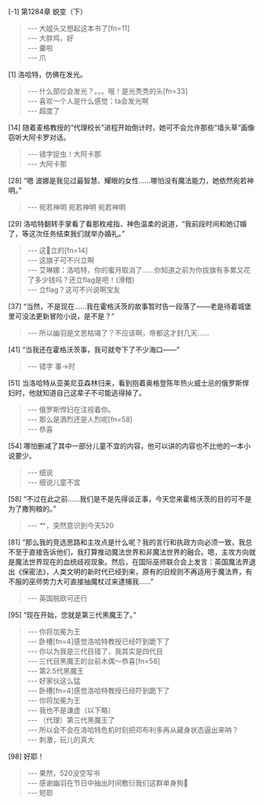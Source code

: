 
[-1] 第1284章 蜕变（下）
>--- 大姐头又想起这本书了[fn=11]<br>
>--- 大胖鸡，好<br>
>--- 羹啦<br>
>--- 爪<br>

[1] 洛哈特，仿佛在发光。
>--- 什么部位会发光？。。。哦！是光秃秃的头[fn=33]<br>
>--- 喜欢一个人是什么感觉：ta会发光啊<br>
>--- 超度了<br>

[14] 随着麦格教授的“代理校长”进程开始倒计时，她可不会允许那些“墙头草”画像窃听大阿卡罗对话。
>--- 错字捉虫！大阿卡那<br>
>--- 大阿卡那<br>

[28] “嗯 波娜是我见过最智慧、耀眼的女性……哪怕没有魔法能力，她依然宛若神明。”
>--- 宛若神明
宛若神明
宛若神明<br>

[29] 洛哈特翻转手掌看了看那枚戒指，神色温柔的说道，“我前段时间和她订婚了，等这次任务结束我们就举办婚礼。”
>--- 这🚩立的[fn=14]<br>
>--- 这旗子可不兴立啊<br>
>--- 艾琳娜：洛哈特，你的蜜月取消了……你知道之前为你拔旗有多累又花了多少钱吗？还立flag是吧！(滑稽)<br>
>--- 立flag？这可不兴说啊宝友<br>

[37] “当然，不是现在……我在霍格沃茨的故事暂时告一段落了——老是待着城堡里可没法更新冒险小说，是不是？”
>--- 所以幽羽是文思枯竭了？不应该啊，帝都这才封几天……<br>

[41] “当我还在霍格沃茨事，我可就夸下了不少海口——”
>--- 错字
事->时<br>

[51] 当洛哈特从亚美尼亚森林归来，看到抱着奥格登陈年热火威士忌的俄罗斯悍妇时，他就知道自己这辈子不可能逃得掉了。
>--- 俄罗斯悍妇在注视着你。<br>
>--- 那么是酒烈还是人烈呢[fn=58]<br>
>--- 恭喜<br>

[54] 哪怕删减了其中一部分儿童不宜的内容，他可以讲的内容也不比他的一本小说要少。
>--- 细说<br>
>--- 细说儿童不宜<br>

[58] “不过在此之前……我们是不是先得谈正事，今天您来霍格沃茨的目的可不是为了撒狗粮的。”
>--- 艹，突然意识到今天520<br>

[81] “那么我的竞选思路和主攻点是什么呢？我的言行和执政方向必须一致，我总不至于直接告诉他们，我打算推动魔法世界和非魔法世界的融合。嗯，主攻方向就是魔法世界现在的血统歧视现象。然后，在国际巫师联合会上发言：英国魔法界退出《保密法》，人类文明的新时代已经到来，原有的旧规则不再适用于魔法界，有不服的巫师势力大可直接抽魔杖过来逮捕我……”
>--- 英国脱欧可还行<br>

[95] “现在开始，您就是第三代黑魔王了。”
>--- 你将加冕为王<br>
>--- 卧槽[fn=4]感觉洛哈特教授已经吓到跪下了<br>
>--- 你以为我是三代目错了，我其实是四代目<br>
>--- 三代目黑魔王的台前木偶～恭喜[fn=58]<br>
>--- 第2.5代黑魔王<br>
>--- 好家伙这么猛<br>
>--- 卧槽[fn=4]感觉洛哈特教授已经吓到跪下了<br>
>--- 你将加冕为王<br>
>--- 我也不是谦虚（以下略）<br>
>--- （代理）第三代黑魔王了<br>
>--- 所以会不会在洛哈特危机时刻把邓布利多再从藏身状态逼出来呐？<br>
>--- 刺激，玩儿的真大<br>

[98] 好耶！
>--- 果然，520没空写书<br>
>--- 感谢幽羽在节日中抽出时间敷衍我们这群单身狗🐶<br>
>--- 短耶<br>
